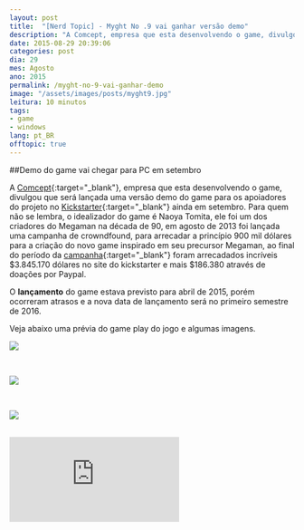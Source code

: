 ```yaml
---
layout: post
title:  "[Nerd Topic] - Myght No .9 vai ganhar versão demo"
description: "A Comcept, empresa que esta desenvolvendo o game, divulgou que será lançada uma versão demo do game para os apoiadores do projeto no Kickstart ainda em setembro. Para quem não se lembra, o idealizador do game é Naoya Tomita, ele foi um dos criadores do Megaman na década de 90, em agosto de 2013 foi lançada uma campanha de crowndfound, para arrecadar a princípio 900 mil dólares para a criação do novo game inspirado em seu precursor Megaman"
date: 2015-08-29 20:39:06
categories: post 
dia: 29
mes: Agosto
ano: 2015
permalink: /myght-no-9-vai-ganhar-demo
image: "/assets/images/posts/myght9.jpg"
leitura: 10 minutos
tags:
- game
- windows
lang: pt_BR
offtopic: true
---
```


##Demo do game vai chegar para PC em setembro

A [Comcept](http://comcept.co.jp/en/){:target="_blank"}, empresa que esta desenvolvendo o game, divulgou que será lançada uma versão demo do game para
os apoiadores do projeto no [Kickstarter](https://www.kickstarter.com){:target="_blank"} ainda em setembro. Para quem não se lembra, o idealizador do game é
Naoya Tomita, ele foi um dos criadores do Megaman na década de 90, em agosto de 2013 foi lançada uma campanha de crowndfound, para 
arrecadar a princípio 900 mil dólares para a criação do novo game inspirado em seu precursor Megaman, ao final do período da 
[campanha](https://www.kickstarter.com/projects/mightyno9/mighty-no-9/description){:target="_blank"} foram arrecadados incríveis $3.845.170 dólares no site
do kickstarter e mais $186.380 através de doações por Paypal.

O **lançamento** do game estava previsto para abril de 2015, porém ocorreram atrasos e a nova data de lançamento será no primeiro
semestre de 2016.

Veja abaixo uma prévia do game play do jogo e algumas imagens.

<p class="thumbnaill-post-100">
	<img src="{{ site.url }}/assets/images/posts/myght9-1.jpg"/>
</p> 

<br/>

<script async src="//pagead2.googlesyndication.com/pagead/js/adsbygoogle.js"></script>
<!-- valdirviana.github.io - Intro post (so texto) -->
<ins class="adsbygoogle"
     style="display:block"
     data-ad-client="ca-pub-7851524114238986"
     data-ad-slot="3633647753"
     data-ad-format="auto"></ins>
<script>
(adsbygoogle = window.adsbygoogle || []).push({});
</script>

<p class="thumbnaill-post-100">
	<img src="{{ site.url }}/assets/images/posts/myght9-2.jpg"/>
</p>


<br/>

<p class="thumbnaill-post-100">
	<img src="{{ site.url }}/assets/images/posts/myght9-3.jpg"/>
</p>

<br/>

<div class='embed-container-youtube'>
<iframe src="https://www.youtube.com/embed/aw6dWGEqt54" frameborder="0" allowfullscreen></iframe>
</div>